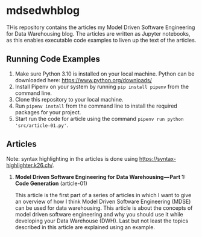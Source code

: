 # mdsedwhblog

THis repository contains the articles my Model Driven Software Engineering for Data Warehousing blog.
The articles are written as Jupyter notebooks, as this enables executable code examples to liven up the text of the articles.

## Running Code Examples

1. Make sure Python 3.10 is installed on your local machine.
   Python can be downloaded here: https://www.python.org/downloads/
1. Install Pipenv on your system by running `pip install pipenv` from the command line.
1. Clone this repository to your local machine.
1. Run `pipenv install` from the command line to install the required packages for your project.
1. Start run the code for article using the command `pipenv run python 'src/article-01.py'`.

## Articles

Note: syntax highlighting in the articles is done using https://syntax-highlighter.k26.ch/.

1. **Model Driven Software Engineering for Data Warehousing — Part 1: Code Generation** (article-01)

   This article is the first part of a series of articles in which I want to give an overview of how I think Model Driven Software Engineering (MDSE) can be used for data warehousing. 
   This article is about the concepts of model driven software engineering and why you should use it while developing your Data Warehouse (DWH).
   Last but not least the topics described in this article are explained using an example.